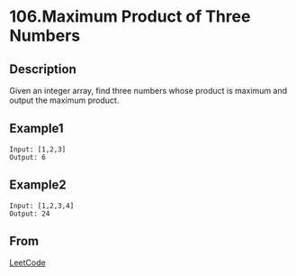 # 106.Maximum Product of Three Numbers

## Description

Given an integer array, find three numbers whose product is maximum and output the maximum product.

## Example1

```
Input: [1,2,3]
Output: 6
```

## Example2

```
Input: [1,2,3,4]
Output: 24
```

## From

[LeetCode](https://leetcode.com/problems/maximum-product-of-three-numbers)
